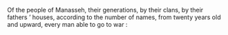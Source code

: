 Of the people of Manasseh, their generations, by their clans, by their fathers ’ houses, according to the number of names, from twenty years old and upward, every man able to go to war :
